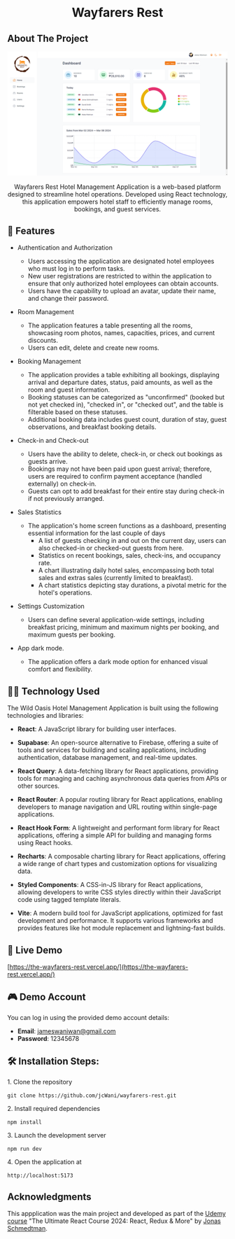 <!-- PROJECT LOGO -->
<br />
<h1 align="center">Wayfarers Rest</h1>

<!-- ABOUT THE PROJECT -->

## About The Project

![Screenshot](./public/wayfarers-rest-home.png)

<p align="center">
Wayfarers Rest Hotel Management Application is a web-based platform designed to streamline hotel operations. Developed using React technology, this application empowers hotel staff to efficiently manage rooms, bookings, and guest services.
</p>

<!-- APPLICATION'S FEATURES -->

## 📝 Features

- Authentication and Authorization

  - Users accessing the application are designated hotel employees who must log in to perform tasks.
  - New user registrations are restricted to within the application to ensure that only authorized hotel employees can obtain accounts.
  - Users have the capability to upload an avatar, update their name, and change their password.

- Room Management

  - The application features a table presenting all the rooms, showcasing room photos, names, capacities, prices, and current discounts.
  - Users can edit, delete and create new rooms.

- Booking Management

  - The application provides a table exhibiting all bookings, displaying arrival and departure dates, status, paid amounts, as well as the room and guest information.
  - Booking statuses can be categorized as "unconfirmed" (booked but not yet checked in), "checked in", or "checked out", and the table is filterable based on these statuses.
  - Additional booking data includes guest count, duration of stay, guest observations, and breakfast booking details.

- Check-in and Check-out

  - Users have the ability to delete, check-in, or check out bookings as guests arrive.
  - Bookings may not have been paid upon guest arrival; therefore, users are required to confirm payment acceptance (handled externally) on check-in.
  - Guests can opt to add breakfast for their entire stay during check-in if not previously arranged.

- Sales Statistics

  - The application's home screen functions as a dashboard, presenting essential information for the last couple of days
    - A list of guests checking in and out on the current day, users can also checked-in or checked-out guests from here.
    - Statistics on recent bookings, sales, check-ins, and occupancy rate.
    - A chart illustrating daily hotel sales, encompassing both total sales and extras sales (currently limited to breakfast).
    - A chart statistics depicting stay durations, a pivotal metric for the hotel's operations.

- Settings Customization

  - Users can define several application-wide settings, including breakfast pricing, minimum and maximum nights per booking, and maximum guests per booking.

- App dark mode.

  - The application offers a dark mode option for enhanced visual comfort and flexibility.

<!-- TECHNOLOGY USED -->

## 👨‍💻 Technology Used

The Wild Oasis Hotel Management Application is built using the following technologies and libraries:

- **React**: A JavaScript library for building user interfaces.

- **Supabase**: An open-source alternative to Firebase, offering a suite of tools and services for building and scaling applications, including authentication, database management, and real-time updates.

- **React Query**: A data-fetching library for React applications, providing tools for managing and caching asynchronous data queries from APIs or other sources.

- **React Router**: A popular routing library for React applications, enabling developers to manage navigation and URL routing within single-page applications.

- **React Hook Form**: A lightweight and performant form library for React applications, offering a simple API for building and managing forms using React hooks.

- **Recharts**: A composable charting library for React applications, offering a wide range of chart types and customization options for visualizing data.

- **Styled Components**: A CSS-in-JS library for React applications, allowing developers to write CSS styles directly within their JavaScript code using tagged template literals.

- **Vite**: A modern build tool for JavaScript applications, optimized for fast development and performance. It supports various frameworks and provides features like hot module replacement and lightning-fast builds.

<!-- LIVE DEMO -->

## 🚀 Live Demo

[https://the-wayfarers-rest.vercel.app/](https://the-wayfarers-rest.vercel.app/)

## 🎮 Demo Account

You can log in using the provided demo account details:

- **Email**: jameswaniwan@gmail.com
- **Password**: 12345678

## 🛠 Installation Steps:

<p>1. Clone the repository</p>

```
git clone https://github.com/jcWani/wayfarers-rest.git
```

<p>2. Install required dependencies </p>

```
npm install
```

<p>3. Launch the development server</p>

```
npm run dev
```

<p>4. Open the application at</p>

```
http://localhost:5173
```

<!-- ACKNOWLEDGEMENTS -->

## Acknowledgments

This appplication was the main project and developed as part of the [Udemy course](https://www.udemy.com/course/the-ultimate-react-course) "The Ultimate React Course 2024: React, Redux & More" by [Jonas Schmedtman](https://twitter.com/jonasschmedtman).
